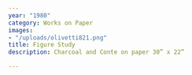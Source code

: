 ```yaml
---
year: "1980"
category: Works on Paper
images:
- "/uploads/olivetti821.png"
title: Figure Study
description: Charcoal and Conte on paper 30” x 22”

---
```

